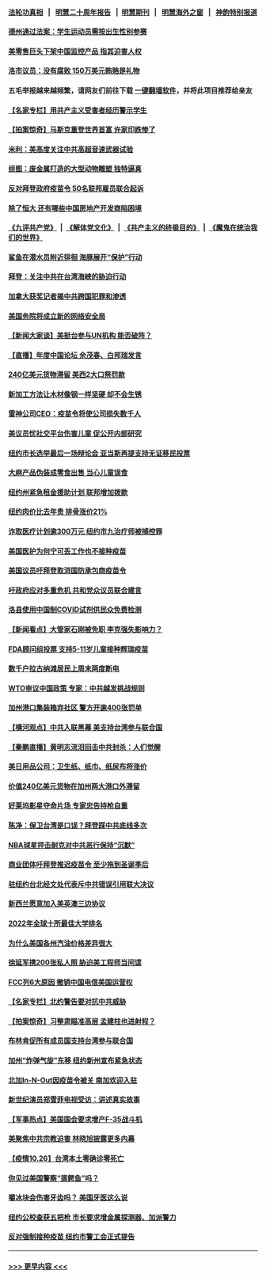 #### [法轮功真相](https://github.com/gfw-breaker/truth/blob/master/README.md?t=0) &nbsp;&nbsp;|&nbsp;&nbsp; [明慧二十周年报告](https://github.com/gfw-breaker/mh-reports/blob/master/README.md?t=0) &nbsp;&nbsp;|&nbsp;&nbsp;[明慧期刊](https://github.com/gfw-breaker/mh-qikan) &nbsp;&nbsp;|&nbsp;&nbsp; [明慧海外之窗](https://github.com/gfw-breaker/mh-news/blob/master/README.md?t=0) &nbsp;&nbsp;|&nbsp;&nbsp; [神韵特别报道](https://github.com/gfw-breaker/mh-news/blob/master/shenyun.md?t=0)
#### [德州通过法案：学生运动员需按出生性别参赛](../pages/nsc412/n13334312.md?t=10280550) 
#### [美零售巨头下架中国监控产品 指其迫害人权](../pages/nsc412/n13333984.md?t=10280550) 
#### [洛市议员：没有腐败 150万美元贿赂是礼物](../pages/nsc412/n13334306.md?t=10280550) 
#### 五毛举报越来越频繁，请网友们前往下载 [一键翻墙软件](https://github.com/gfw-breaker/ssr-accounts)，并将此项目推荐给亲友
#### [【名家专栏】用共产主义受害者经历警示学生](../pages/nsc412/n13333495.md?t=10280550) 
#### [【拍案惊奇】马斯克重登世界首富 许家印跌惨了](../pages/nsc412/n13333907.md?t=10280550) 
#### [米利：美高度关注中共高超音速武器试验](../pages/nsc412/n13334071.md?t=10280550) 
#### [组图：废金属打造的大型动物雕塑 独特逼真](../pages/nsc412/n13333073.md?t=10280550) 
#### [反对拜登政府疫苗令 50名联邦雇员联合起诉](../pages/nsc412/n13329522.md?t=10280550) 
#### [除了恒大 还有哪些中国房地产开发商陷困境](../pages/nsc412/n13331578.md?t=10280550) 
#### [《九评共产党》](https://github.com/begood0513/9ping.md/blob/master/README.md) &nbsp;|&nbsp; [《解体党文化》](../../../../jtdwh.md/blob/master/README.md)  &nbsp;|&nbsp; [《共产主义的终极目的》](../../../../gczydzjmd.md/blob/master/README.md) &nbsp;|&nbsp; [《魔鬼在统治我们的世界》](../../../../mgztzwmdsj.md/blob/master/README.md) 
#### [鲨鱼在潜水员附近徘徊 海豚展开“保护”行动](../pages/nsc412/n13332786.md?t=10280550) 
#### [拜登：关注中共在台湾海峡的胁迫行动](../pages/nsc412/n13333847.md?t=10280550) 
#### [加拿大获奖记者揭中共跨国犯罪和渗透](../pages/nsc412/n13333693.md?t=10280550) 
#### [美国务院将成立新的网络安全局](../pages/nsc412/n13333772.md?t=10280550) 
#### [【新闻大家谈】美挺台参与UN机构 能否破阵？](../pages/nsc412/n13333519.md?t=10280550) 
#### [【直播】年度中国论坛 余茂春、白邦瑞发言](../pages/nsc412/n13332516.md?t=10280550) 
#### [240亿美元货物滞留 美西2大口祭罚款](../pages/nsc412/n13333330.md?t=10280550) 
#### [新加工方法让木材像钢一样坚硬 却不会生锈](../pages/nsc412/n13332712.md?t=10280550) 
#### [雷神公司CEO：疫苗令将使公司损失数千人](../pages/nsc412/n13332726.md?t=10280550) 
#### [美议员忧社交平台伤害儿童 促公开内部研究](../pages/nsc412/n13332479.md?t=10280550) 
#### [纽约市长选举最后一场辩论会  亚当斯再提支持无证移民投票](../pages/nsc412/n13332359.md?t=10280550) 
#### [大麻产品伪装成零食出售 当心儿童误食](../pages/nsc412/n13332392.md?t=10280550) 
#### [纽约州紧急租金援助计划  联邦增加拨款](../pages/nsc412/n13332364.md?t=10280550) 
#### [纽约肉价比去年贵 排骨涨价21%](../pages/nsc412/n13332404.md?t=10280550) 
#### [诈取医疗计划逾300万元 纽约市九治疗师被捕控罪](../pages/nsc412/n13332362.md?t=10280550) 
#### [美国医护为何宁可丢工作也不接种疫苗](../pages/nsc412/n13331894.md?t=10280550) 
#### [美国议员吁拜登取消国防承包商疫苗令](../pages/nsc412/n13332014.md?t=10280550) 
#### [吁政府应对多重危机 共和党众议员联合建言](../pages/nsc412/n13332198.md?t=10280550) 
#### [洛县使用中国制COVID试剂供民众免费检测](../pages/nsc412/n13332061.md?t=10280550) 
#### [【新闻看点】大管家石刚被免职 李克强失影响力？](../pages/nsc412/n13331851.md?t=10280550) 
#### [FDA顾问组投票 支持5-11岁儿童接种辉瑞疫苗](../pages/nsc412/n13331612.md?t=10280550) 
#### [数千户拉古纳滩居民上周末两度断电](../pages/nsc412/n13332010.md?t=10280550) 
#### [WTO审议中国政策 专家：中共越发挑战规则](../pages/nsc412/n13329325.md?t=10280550) 
#### [加州港口集装箱弃社区 警方开逾400张罚单](../pages/nsc412/n13331871.md?t=10280550) 
#### [【横河观点】中共入联黑幕 美支持台湾参与联合国](../pages/nsc412/n13331868.md?t=10280550) 
#### [【秦鹏直播】黄明志流泪回击中共封杀：人们觉醒](../pages/nsc412/n13331858.md?t=10280550) 
#### [美日用品公司：卫生纸、纸巾、纸尿布将涨价](../pages/nsc412/n13331828.md?t=10280550) 
#### [价值240亿美元货物在加州两大港口外滞留](../pages/nsc412/n13331522.md?t=10280550) 
#### [好莱坞影星夺命片场 专家忠告持枪自重](../pages/nsc412/n13331852.md?t=10280550) 
#### [陈净：保卫台湾是口误？拜登踩中共底线多次](../pages/nsc412/n13331298.md?t=10280550) 
#### [NBA球星抨击耐克对中共恶行保持“沉默”](../pages/nsc412/n13331727.md?t=10280550) 
#### [商业团体吁拜登推迟疫苗令 至少拖到圣诞季后](../pages/nsc412/n13331266.md?t=10280550) 
#### [驻纽约台北经文处代表斥中共错误引用联大决议](../pages/nsc412/n13329918.md?t=10280550) 
#### [新西兰愿意加入美英澳三边协议](../pages/nsc412/n13331584.md?t=10280550) 
#### [2022年全球十所最佳大学排名](../pages/nsc412/n13331373.md?t=10280550) 
#### [为什么美国各州汽油价格差异很大](../pages/nsc412/n13331457.md?t=10280550) 
#### [徐延军携200张私人照 胁迫美工程师当间谍](../pages/nsc412/n13331491.md?t=10280550) 
#### [FCC列6大原因 撤销中国电信美国运营权](../pages/nsc412/n13331452.md?t=10280550) 
#### [【名家专栏】北约警告要对抗中共威胁](../pages/nsc412/n13330929.md?t=10280550) 
#### [【拍案惊奇】习整肃瞄准高层 孟建柱也进射程？](../pages/nsc412/n13331063.md?t=10280550) 
#### [布林肯促所有成员国支持台湾参与联合国](../pages/nsc412/n13331235.md?t=10280550) 
#### [加州“炸弹气旋”东移 纽约新州宣布紧急状态](../pages/nsc412/n13331153.md?t=10280550) 
#### [北加In-N-Out因疫苗令被关 南加欢迎入驻](../pages/nsc412/n13329490.md?t=10280550) 
#### [新世纪演员郑雪菲电视受访：讲述真实故事](../pages/nsc412/n13331008.md?t=10280550) 
#### [【军事热点】美国国会要求增产F-35战斗机](../pages/nsc412/n13329190.md?t=10280550) 
#### [美聚焦中共宗教迫害 林晓旭披露更多内幕](../pages/nsc412/n13330539.md?t=10280550) 
#### [【疫情10.26】台湾本土零确诊零死亡](../pages/nsc412/n13330501.md?t=10280550) 
#### [你见过美国警察“遛鳄鱼”吗？](../pages/nsc412/n13330454.md?t=10280550) 
#### [嚼冰块会伤害牙齿吗？ 美国牙医这么说](../pages/nsc412/n13330174.md?t=10280550) 
#### [纽约公校查获五把枪  市长要求增金属探测器、加派警力](../pages/nsc412/n13329905.md?t=10280550) 
#### [反对强制接种疫苗 纽约市警工会正式提告](../pages/nsc412/n13329902.md?t=10280550) 

----
#### [ >>> 更早内容 <<< ](../indexes/nsc412-earlier.md)

